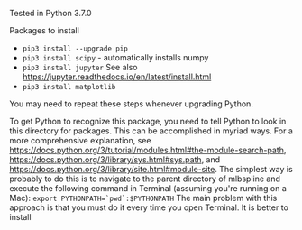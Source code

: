 Tested in Python 3.7.0

Packages to install
- `pip3 install --upgrade pip`
- `pip3 install scipy` - automatically installs numpy
- `pip3 install jupyter`  See also https://jupyter.readthedocs.io/en/latest/install.html
- `pip3 install matplotlib`

You may need to repeat these steps whenever upgrading Python.

To get Python to recognize this package, you need to tell Python to look in this directory for packages.
This can be accomplished in myriad ways.  For a more comprehensive explanation,
see https://docs.python.org/3/tutorial/modules.html#the-module-search-path,
https://docs.python.org/3/library/sys.html#sys.path, and https://docs.python.org/3/library/site.html#module-site.
The simplest way is probably to do this is to navigate to the parent directory of mlbspline and
execute the following command in Terminal (assuming you're running on a Mac): ``export PYTHONPATH=`pwd`:$PYTHONPATH``
The main problem with this approach is that you must do it every time you open Terminal.  It is better to install
